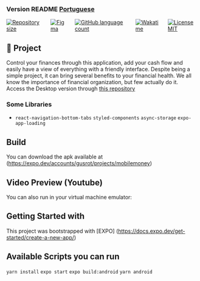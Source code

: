 ###  Version README [Portuguese](./README.md) 
<div style="display: flex; gap:1rem;">
<a href="#">
<img alt="Repository size" src="https://img.shields.io/github/repo-size/GusRot/MobileMoney">
</a>
<a href="https://www.figma.com/file/vThJ6qrb4HDT6RfO5sJGu0/GoFinances-Ignite?node-id=0%3A1" target="blank">
  <img alt="Figma" src="https://img.shields.io/badge/Acessar%20Layout%20-Figma-%2304D361">
</a>
<a href="#">
<img alt="GitHub language count" src="https://img.shields.io/github/languages/count/GusRot/MobileMoney?color=%2304D361">
</a>
<a href="#">
<img alt="Wakatime" src="https://wakatime.com/badge/user/04f1420e-9d57-410a-bdc7-d768fb237a52/project/39dc589d-69a6-49cd-b0bb-5d8dfd2949ae.svg">
</a>
<a href="https://github.com/git/git-scm.com/blob/main/MIT-LICENSE.txt" target="blank">
<img alt="LicenseMIT" src="https://badgen.net/github/license/micromatch/micromatch">
</a>
</div>

## 📝 Project
Control your finances through this application, add your cash flow and easily have a view of everything with a friendly interface. Despite being a simple project, it can bring several benefits to your financial health. We all know the importance of financial organization, but few actually do it.
Access the Desktop version through [this repository](https://github.com/GusRot/DTMoney)

### Some Libraries

- `react-navigation-bottom-tabs` `styled-components` `async-storage` `expo-app-loading`

## Build
You can download the apk available at (https://expo.dev/accounts/gusrot/projects/mobilemoney)

## Video Preview (Youtube)

You can also run in your virtual machine emulator:

## Getting Started with 

This project was bootstrapped with [EXPO] (https://docs.expo.dev/get-started/create-a-new-app/)

## Available Scripts you can run

`yarn install` `expo start` `expo build:android` `yarn android`